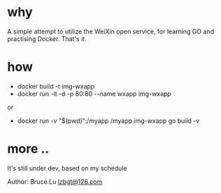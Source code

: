 # why
A simple attempt to utilize the WeiXin open service, for learning GO and practising Docker. That's it.
# how
* docker build -t img-wxapp
* docker run -it -d -p 80:80 --name wxapp img-wxapp

or
* docker run  -v "$(pwd)":/myapp /myapp img-wxapp go build -v

# more ..
It's still under dev, based on my schedule

Author: Bruce.Lu lzbgt@126.com
